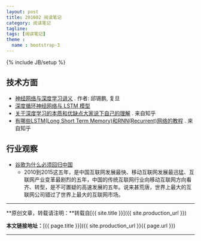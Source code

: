 ```yaml
---
layout: post
title: 201602 阅读笔记
category: 阅读笔记
tagline: 
tags: [阅读笔记]
theme :
  name : bootstrap-3
---
```

{% include JB/setup %}

## 技术方面

+ [神经网络与深度学习讲义](http://weibo.com/1891924883/D8NZUfy7S) . 作者: 邱锡鹏, 复旦
+ [深度循环神经网络与 LSTM 模型](http://www.15yan.com/story/huxAyyeuYAj/)
+ [关于深度学习的本质和优缺点大家说下自己的理解](https://www.zhihu.com/question/28638393) . 来自知乎
+ [有哪些LSTM(Long Short Term Memory)和RNN(Recurrent)网络的教程](https://www.zhihu.com/question/29411132) . 来自知乎

## 行业观察

+ [谷歌为什么必须回归中国](http://www.williamlong.info/archives/4505.html)
  - 2010到2015这五年，是中国互联网发展最快、移动互联网发展最迅猛、互联网产业变革最剧烈的五年，中国的传统互联网行业向移动互联网方向看齐、转型，是不可置疑的高速发展的五年。说来甚荒唐，世界上最大的互联网公司错过了世界上最大的互联网市场。


* * *

**原创文章，转载请注明：**转载自[{{ site.title }}]({{ site.production_url }})

**本文链接地址：**[{{ page.title }}]({{ site.production_url }}{{ page.url }})

* * *
